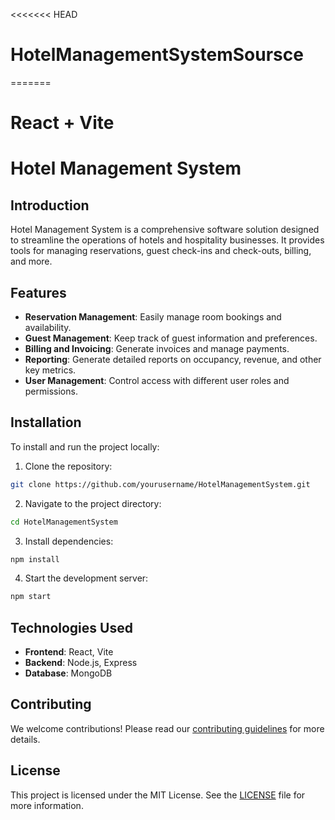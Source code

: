 <<<<<<< HEAD

# HotelManagementSystemSoursce

=======

# React + Vite

# Hotel Management System

## Introduction

Hotel Management System is a comprehensive software solution designed to streamline the operations of hotels and hospitality businesses. It provides tools for managing reservations, guest check-ins and check-outs, billing, and more.

## Features

- **Reservation Management**: Easily manage room bookings and availability.
- **Guest Management**: Keep track of guest information and preferences.
- **Billing and Invoicing**: Generate invoices and manage payments.
- **Reporting**: Generate detailed reports on occupancy, revenue, and other key metrics.
- **User Management**: Control access with different user roles and permissions.

## Installation

To install and run the project locally:

1. Clone the repository:

```sh
git clone https://github.com/yourusername/HotelManagementSystem.git
```

2. Navigate to the project directory:

```sh
cd HotelManagementSystem
```

3. Install dependencies:

```sh
npm install
```

4. Start the development server:

```sh
npm start
```

## Technologies Used

- **Frontend**: React, Vite
- **Backend**: Node.js, Express
- **Database**: MongoDB

## Contributing

We welcome contributions! Please read our [contributing guidelines](CONTRIBUTING.md) for more details.

## License

This project is licensed under the MIT License. See the [LICENSE](LICENSE) file for more information.
